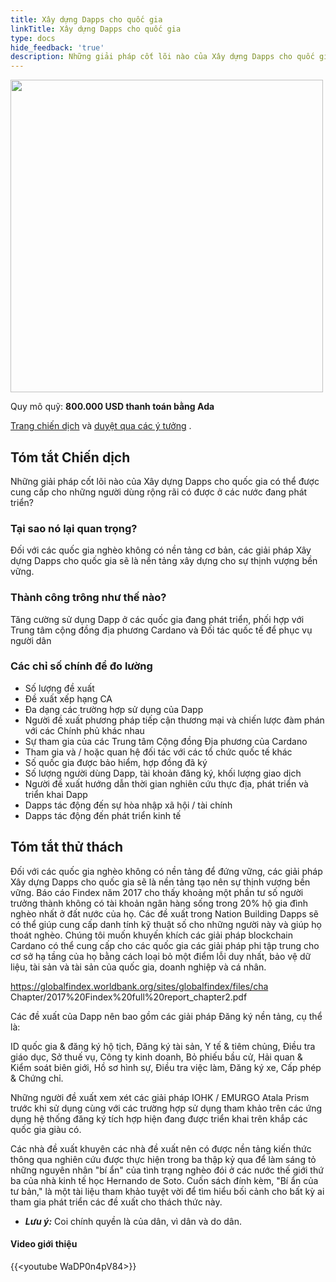 ```yaml
---
title: Xây dựng Dapps cho quốc gia
linkTitle: Xây dựng Dapps cho quốc gia
type: docs
hide_feedback: 'true'
description: Những giải pháp cốt lõi nào của Xây dựng Dapps cho quốc gia có thể được cung cấp cho những người dùng rộng rãi có được ở các nước đang phát triển?
---
```


<img src="https://cardano.ideascale.com/community-library/accounts/93/936143/Public/03-Nation-Building-Dapps-b80970.png" style="width:500px;height500px">

Quy mô quỹ: **800.000 USD thanh toán bằng Ada**

[Trang chiến dịch](https://cardano.ideascale.com/c/idea/383828) và [duyệt qua các ý tưởng](https://cardano.ideascale.com/c/campaigns/26435/stage/all/ideas/unspecified) .

## Tóm tắt Chiến dịch

Những giải pháp cốt lõi nào của Xây dựng Dapps cho quốc gia có thể được cung cấp cho những người dùng rộng rãi có được ở các nước đang phát triển?

### Tại sao nó lại quan trọng?

Đối với các quốc gia nghèo không có nền tảng cơ bản, các giải pháp Xây dựng Dapps cho quốc gia sẽ là nền tảng xây dựng cho sự thịnh vượng bền vững.

### Thành công trông như thế nào?

Tăng cường sử dụng Dapp ở các quốc gia đang phát triển, phối hợp với Trung tâm cộng đồng địa phương Cardano và Đối tác quốc tế để phục vụ người dân

### Các chỉ số chính để đo lường

- Số lượng đề xuất
- Đề xuất xếp hạng CA
- Đa dạng các trường hợp sử dụng của Dapp
- Người đề xuất phương pháp tiếp cận thương mại và chiến lược đàm phán với các Chính phủ khác nhau
- Sự tham gia của các Trung tâm Cộng đồng Địa phương của Cardano
- Tham gia và / hoặc quan hệ đối tác với các tổ chức quốc tế khác
- Số quốc gia được bảo hiểm, hợp đồng đã ký
- Số lượng người dùng Dapp, tài khoản đăng ký, khối lượng giao dịch
- Người đề xuất hướng dẫn thời gian nghiên cứu thực địa, phát triển và triển khai Dapp
- Dapps tác động đến sự hòa nhập xã hội / tài chính
- Dapps tác động đến phát triển kinh tế

## Tóm tắt thử thách

Đối với các quốc gia nghèo không có nền tảng để đứng vững, các giải pháp Xây dựng Dapps cho quốc gia sẽ là nền tảng tạo nên sự thịnh vượng bền vững. Báo cáo Findex năm 2017 cho thấy khoảng một phần tư số người trưởng thành không có tài khoản ngân hàng sống trong 20% hộ gia đình nghèo nhất ở đất nước của họ. Các đề xuất trong Nation Building Dapps sẽ có thể giúp cung cấp danh tính kỹ thuật số cho những người này và giúp họ thoát nghèo. Chúng tôi muốn khuyến khích các giải pháp blockchain Cardano có thể cung cấp cho các quốc gia các giải pháp phi tập trung cho cơ sở hạ tầng của họ bằng cách loại bỏ một điểm lỗi duy nhất, bảo vệ dữ liệu, tài sản và tài sản của quốc gia, doanh nghiệp và cá nhân.

https://globalfindex.worldbank.org/sites/globalfindex/files/cha Chapter/2017%20Findex%20full%20report_chapter2.pdf

Các đề xuất của Dapp nên bao gồm các giải pháp Đăng ký nền tảng, cụ thể là:

ID quốc gia &amp; đăng ký hộ tịch, Đăng ký tài sản, Y tế &amp; tiêm chủng, Điều tra giáo dục, Sở thuế vụ, Công ty kinh doanh, Bỏ phiếu bầu cử, Hải quan &amp; Kiểm soát biên giới, Hồ sơ hình sự, Điều tra việc làm, Đăng ký xe, Cấp phép &amp; Chứng chỉ.

Những người đề xuất xem xét các giải pháp IOHK / EMURGO Atala Prism trước khi sử dụng cùng với các trường hợp sử dụng tham khảo trên các ứng dụng hệ thống đăng ký tích hợp hiện đang được triển khai trên khắp các quốc gia giàu có.

Các nhà đề xuất khuyên các nhà đề xuất nên có được nền tảng kiến thức thông qua nghiên cứu được thực hiện trong ba thập kỷ qua để làm sáng tỏ những nguyên nhân "bí ẩn" của tình trạng nghèo đói ở các nước thế giới thứ ba của nhà kinh tế học Hernando de Soto. Cuốn sách đính kèm, "Bí ẩn của tư bản," là một tài liệu tham khảo tuyệt vời để tìm hiểu bối cảnh cho bất kỳ ai tham gia phát triển các đề xuất cho thách thức này.

* ***Lưu ý:*** Coi chính quyền là của dân, vì dân và do dân.

#### Video giới thiệu

{{&lt;youtube WaDP0n4pV84&gt;}}
